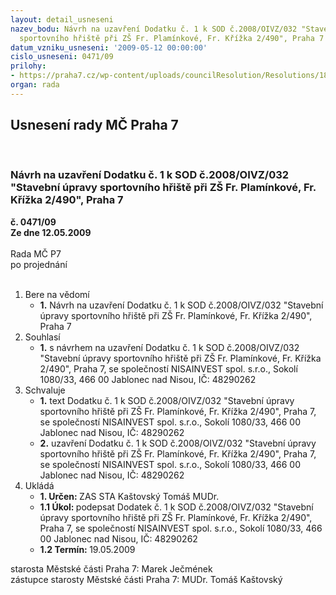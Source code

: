 ```yaml
---
layout: detail_usneseni
nazev_bodu: Návrh na uzavření Dodatku č. 1 k SOD č.2008/OIVZ/032 "Stavební úpravy
  sportovního hřiště při ZŠ Fr. Plamínkové, Fr. Křížka 2/490", Praha 7
datum_vzniku_usneseni: '2009-05-12 00:00:00'
cislo_usneseni: 0471/09
prilohy:
- https://praha7.cz/wp-content/uploads/councilResolution/Resolutions/18944/26-dodatek.doc
organ: rada
---
```

<div id="ucUsn_pList" class="usn">
	<span><h2>Usnesení rady MČ Praha 7 </h2>
<br></span><div class="standBody">
<span><h3>Návrh na uzavření Dodatku č. 1 k SOD č.2008/OIVZ/032 "Stavební úpravy sportovního hřiště při ZŠ Fr. Plamínkové, Fr. Křížka 2/490", Praha 7</h3></span><div class="center">
		<strong>č. 0471/09</strong><br>
	</div>
<div class="center">
		<strong>Ze dne 12.05.2009</strong><br><br>
	</div>Rada MČ P7<br> po projednání<br><br><ol>
<li>Bere na vědomí<ul><li>
<strong>1.</strong> Návrh na uzavření Dodatku č. 1 k SOD č.2008/OIVZ/032 "Stavební úpravy sportovního hřiště při ZŠ Fr. Plamínkové, Fr. Křížka 2/490", Praha 7</li></ul>
</li>
<li>Souhlasí<ul><li>
<strong>1.</strong> s návrhem na uzavření Dodatku č. 1 k SOD č.2008/OIVZ/032 "Stavební úpravy sportovního hřiště při ZŠ Fr. Plamínkové, Fr. Křížka 2/490", Praha 7, se společností NISAINVEST spol. s.r.o., Sokolí 1080/33, 466 00 Jablonec nad Nisou, IČ: 48290262</li></ul>
</li>
<li>Schvaluje<ul>
<li>
<strong>1.</strong> text Dodatku č. 1 k SOD č.2008/OIVZ/032 "Stavební úpravy sportovního hřiště při ZŠ Fr. Plamínkové, Fr. Křížka 2/490", Praha 7, se společností NISAINVEST spol. s.r.o., Sokolí 1080/33, 466 00 Jablonec nad Nisou, IČ: 48290262</li>
<li>
<strong>2.</strong> uzavření Dodatku č. 1 k SOD č.2008/OIVZ/032 "Stavební úpravy sportovního hřiště při ZŠ Fr. Plamínkové, Fr. Křížka 2/490", Praha 7, se společností NISAINVEST spol. s.r.o., Sokolí 1080/33, 466 00 Jablonec nad Nisou, IČ: 48290262</li>
</ul>
</li>
<li>Ukládá<ul>
<li>
<strong>1. Určen: </strong>ZAS STA Kaštovský Tomáš MUDr.</li>
<li>
<strong>1.1 Úkol: </strong>podepsat Dodatek č. 1 k SOD č.2008/OIVZ/032 "Stavební úpravy sportovního hřiště při ZŠ Fr. Plamínkové, Fr. Křížka 2/490", Praha 7, se společností NISAINVEST spol. s.r.o., Sokolí 1080/33, 466 00 Jablonec nad Nisou, IČ: 48290262</li>
<li>
<strong>1.2 Termín: </strong>19.05.2009</li>
</ul>
</li>
</ol>starosta Městské části Praha 7: Marek Ječmének<br>zástupce starosty Městské části Praha 7: MUDr. Tomáš Kaštovský 
</div>
</div>